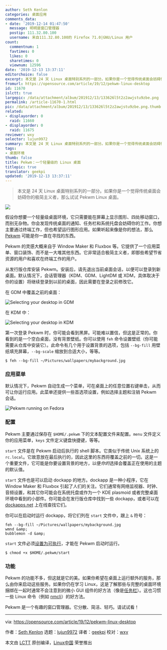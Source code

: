 ```yaml
---
author: Seth Kenlon
categories: 桌面应用
comments_data:
- date: '2019-12-14 01:47:50'
  message: 明明是窗口管理器
  postip: 111.32.80.100
  username: 来自111.32.80.100的 Firefox 71.0|GNU/Linux 用户
count:
  commentnum: 1
  favtimes: 0
  likes: 0
  sharetimes: 0
  viewnum: 12596
date: '2019-12-13 13:37:11'
editorchoice: false
excerpt: 本文是 24 天 Linux 桌面特别系列的一部分。如果你是一个觉得传统桌面会妨碍你的极简主义者，那么试试 Pekwm Linux 桌面。
fromurl: https://opensource.com/article/19/12/pekwm-linux-desktop
id: 11670
islctt: true
largepic: /data/attachment/album/201912/13/133626l5t2z2awjstu9zbe.png
permalink: /article-11670-1.html
pic: /data/attachment/album/201912/13/133626l5t2z2awjstu9zbe.png.thumb.jpg
related:
- displayorder: 0
  raid: 11660
- displayorder: 0
  raid: 11675
reviewer: wxy
selector: lujun9972
summary: 本文是 24 天 Linux 桌面特别系列的一部分。如果你是一个觉得传统桌面会妨碍你的极简主义者，那么试试 Pekwm Linux 桌面。
tags:
- 桌面环境
thumb: false
title: Pekwm：一个轻量级的 Linux 桌面
titlepic: true
translator: geekpi
updated: '2019-12-13 13:37:11'
---
```



> 
> 本文是 24 天 Linux 桌面特别系列的一部分。如果你是一个觉得传统桌面会妨碍你的极简主义者，那么试试 Pekwm Linux 桌面。
> 
> 
> 


![](/data/attachment/album/201912/13/133626l5t2z2awjstu9zbe.png)


假设你想要一个轻量级桌面环境，它只需要能在屏幕上显示图形、四处移动窗口，而别无杂物。你会发现传统桌面的通知、任务栏和系统托盘会妨碍你的工作。你想主要通过终端工作，但也希望运行图形应用。如果听起来像是你的想法，那么 [Pekwm](http://www.pekwm.org/) 可能是你一直在寻找的东西。


Pekwm 的灵感大概来自于 Window Maker 和 Fluxbox 等。它提供了一个应用菜单、窗口装饰、而不是一大堆其他东西。它非常适合极简主义者，即那些希望节省资源的用户和喜欢在终端工作的用户。


从发行版仓库安装 Pekwm。安装后，请先退出当前桌面会话，以便可以登录到新桌面。默认情况下，会话管理器（KDM、GDM、LightDM 或 XDM，具体取决于你的设置）将继续登录到以前的桌面，因此需要在登录之前修改它。


在 GDM 中覆盖之前的桌面：


![Selecting your desktop in GDM](/data/attachment/album/201912/13/133713utjff3rff2kmqvqq.jpg "Selecting your desktop in GDM")


在 KDM 中：


![Selecting your desktop in KDM](/data/attachment/album/201912/13/133714v5jj8omzrzhqhmkj.jpg "Selecting your desktop in KDM")


第一次登录 Pekwm 时，你可能会看到黑屏。可能难以置信，但这是正常的。你看到的是一个空白桌面，没有背景壁纸。你可以使用 `feh` 命令设置壁纸（你可能需要从仓库中安装它）。此命令有几个用于设置背景的选项，包括 `--bg-fill` 用壁纸填充屏幕，`--bg-scale` 缩放到合适大小，等等。



```
$ feh --bg-fill ~/Pictures/wallpapers/mybackground.jpg
```

### 应用菜单


默认情况下，Pekwm 自动生成一个菜单，可在桌面上的任意位置右键单击，从而可让你运行应用。此菜单还提供一些首选项设置，例如选择主题和注销 Pekwm 会话。


![Pekwm running on Fedora](/data/attachment/album/201912/13/133721tdbjjj2bjlylbgv2.jpg "Pekwm running on Fedora")


### 配置


Pekwm 主要通过保存在 `$HOME/.pekwm` 下的文本配置文件来配置。`menu` 文件定义你的应用菜单，`keys` 文件定义键盘快捷键，等等。


`start` 文件是在 Pekwm 启动后执行的 shell 脚本。它类似于传统 Unix 系统上的 `rc.local`。它故意放在最后执行的，因此这里的东西将覆盖之前的一切。这是一个重要文件，它可能是你要设置背景的地方，以便*你的*选择会覆盖正在使用的主题的默认值。


`start` 文件也是可以启动 dockapp 的地方。dockapp 是一种小程序，它在 Window Maker 和 Fluxbox 引起了人们的关注。它们通常有网络监视器、时钟、音频设置，和其它你可能会在系统托盘或作为一个 KDE plasmoid 或者完整桌面环境中看到的小部件。你可能会在发行版仓库中找到一些 dockapp，或者可以在 [dockapps.net](http://dockapps.net) 上在线查找它们。


你可以在启动时运行 dockapp，将它们列在 `start` 文件中，跟上 `&` 符号：



```
feh --bg-fill ~/Pictures/wallpapers/mybackground.jpg
wmnd &amp;
bubblemon -d &amp;
```

`start` 文件必须[设置为可执行](https://opensource.com/article/19/6/understanding-linux-permissions)，才能在 Pekwm 启动时运行。



```
$ chmod +x $HOME/.pekwm/start
```

### 功能


Pekwm 的功能不多，但这就是它的美。如果你希望在桌面上运行额外的服务，那么由你来启动这些服务。如果你仍在学习 Linux，这是了解那些与完整的桌面环境捆绑在一起时通常不会注意到的微小 GUI 组件的好方法（像是[任务栏](https://opensource.com/article/19/1/productivity-tool-tint2)）。这也习惯一些 Linux 命令（例如 [nmcli](https://opensource.com/article/19/5/set-static-network-connection-linux)）的好方法。


Pekwm 是一个有趣的窗口管理器。它分散、简洁、轻巧。请试试看！




---


via: <https://opensource.com/article/19/12/pekwm-linux-desktop>


作者：[Seth Kenlon](https://opensource.com/users/seth) 选题：[lujun9972](https://github.com/lujun9972) 译者：[geekpi](https://github.com/geekpi) 校对：[wxy](https://github.com/wxy)


本文由 [LCTT](https://github.com/LCTT/TranslateProject) 原创编译，[Linux中国](https://linux.cn/) 荣誉推出